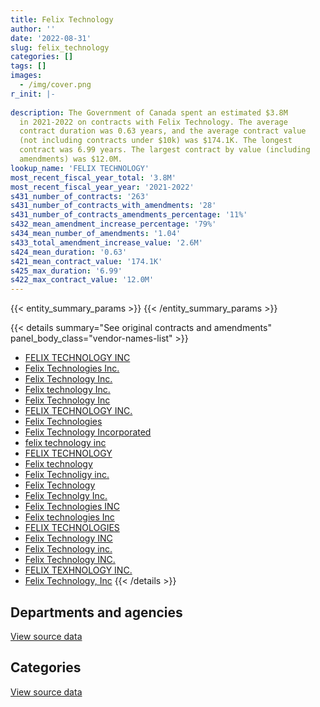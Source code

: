 ```yaml
---
title: Felix Technology
author: ''
date: '2022-08-31'
slug: felix_technology
categories: []
tags: []
images:
  - /img/cover.png
r_init: |-
  
description: The Government of Canada spent an estimated $3.8M
  in 2021-2022 on contracts with Felix Technology. The average
  contract duration was 0.63 years, and the average contract value
  (not including contracts under $10k) was $174.1K. The longest
  contract was 6.99 years. The largest contract by value (including
  amendments) was $12.0M.
lookup_name: 'FELIX TECHNOLOGY'
most_recent_fiscal_year_total: '3.8M'
most_recent_fiscal_year_year: '2021-2022'
s431_number_of_contracts: '263'
s431_number_of_contracts_with_amendments: '28'
s431_number_of_contracts_amendments_percentage: '11%'
s432_mean_amendment_increase_percentage: '79%'
s434_mean_number_of_amendments: '1.04'
s433_total_amendment_increase_value: '2.6M'
s424_mean_duration: '0.63'
s421_mean_contract_value: '174.1K'
s425_max_duration: '6.99'
s422_max_contract_value: '12.0M'
---
```


<script src="/rmarkdown-libs/htmlwidgets/htmlwidgets.js"></script>
<link href="/rmarkdown-libs/datatables-css/datatables-crosstalk.css" rel="stylesheet" />
<script src="/rmarkdown-libs/datatables-binding/datatables.js"></script>
<script src="/rmarkdown-libs/jquery/jquery-3.6.0.min.js"></script>
<link href="/rmarkdown-libs/dt-core-bootstrap/css/dataTables.bootstrap.min.css" rel="stylesheet" />
<link href="/rmarkdown-libs/dt-core-bootstrap/css/dataTables.bootstrap.extra.css" rel="stylesheet" />
<script src="/rmarkdown-libs/dt-core-bootstrap/js/jquery.dataTables.min.js"></script>
<script src="/rmarkdown-libs/dt-core-bootstrap/js/dataTables.bootstrap.min.js"></script>
<link href="/rmarkdown-libs/crosstalk/css/crosstalk.min.css" rel="stylesheet" />
<script src="/rmarkdown-libs/crosstalk/js/crosstalk.min.js"></script>
<script src="/rmarkdown-libs/htmlwidgets/htmlwidgets.js"></script>
<link href="/rmarkdown-libs/datatables-css/datatables-crosstalk.css" rel="stylesheet" />
<script src="/rmarkdown-libs/datatables-binding/datatables.js"></script>
<script src="/rmarkdown-libs/jquery/jquery-3.6.0.min.js"></script>
<link href="/rmarkdown-libs/dt-core-bootstrap/css/dataTables.bootstrap.min.css" rel="stylesheet" />
<link href="/rmarkdown-libs/dt-core-bootstrap/css/dataTables.bootstrap.extra.css" rel="stylesheet" />
<script src="/rmarkdown-libs/dt-core-bootstrap/js/jquery.dataTables.min.js"></script>
<script src="/rmarkdown-libs/dt-core-bootstrap/js/dataTables.bootstrap.min.js"></script>
<link href="/rmarkdown-libs/crosstalk/css/crosstalk.min.css" rel="stylesheet" />
<script src="/rmarkdown-libs/crosstalk/js/crosstalk.min.js"></script>

{{< entity_summary_params >}}
{{< /entity_summary_params >}}

{{< details summary="See original contracts and amendments" panel_body_class="vendor-names-list" >}}
- [FELIX TECHNOLOGY INC](https://search.open.canada.ca/en/ct/?sort=contract_value_f%20desc&page=1&search_text=%22FELIX%20TECHNOLOGY%20INC%22)
- [Felix Technologies Inc.](https://search.open.canada.ca/en/ct/?sort=contract_value_f%20desc&page=1&search_text=%22Felix%20Technologies%20Inc.%22)
- [Felix Technology Inc.](https://search.open.canada.ca/en/ct/?sort=contract_value_f%20desc&page=1&search_text=%22Felix%20Technology%20Inc.%22)
- [Felix technology Inc.](https://search.open.canada.ca/en/ct/?sort=contract_value_f%20desc&page=1&search_text=%22Felix%20technology%20Inc.%22)
- [Felix Technology Inc](https://search.open.canada.ca/en/ct/?sort=contract_value_f%20desc&page=1&search_text=%22Felix%20Technology%20Inc%22)
- [FELIX TECHNOLOGY INC.](https://search.open.canada.ca/en/ct/?sort=contract_value_f%20desc&page=1&search_text=%22FELIX%20TECHNOLOGY%20INC.%22)
- [Felix Technologies](https://search.open.canada.ca/en/ct/?sort=contract_value_f%20desc&page=1&search_text=%22Felix%20Technologies%22)
- [Felix Technology Incorporated](https://search.open.canada.ca/en/ct/?sort=contract_value_f%20desc&page=1&search_text=%22Felix%20Technology%20Incorporated%22)
- [felix technology inc](https://search.open.canada.ca/en/ct/?sort=contract_value_f%20desc&page=1&search_text=%22felix%20technology%20inc%22)
- [FELIX TECHNOLOGY](https://search.open.canada.ca/en/ct/?sort=contract_value_f%20desc&page=1&search_text=%22FELIX%20TECHNOLOGY%22)
- [Felix technology](https://search.open.canada.ca/en/ct/?sort=contract_value_f%20desc&page=1&search_text=%22Felix%20technology%22)
- [Felix Technoligy inc.](https://search.open.canada.ca/en/ct/?sort=contract_value_f%20desc&page=1&search_text=%22Felix%20Technoligy%20inc.%22)
- [Felix Technology](https://search.open.canada.ca/en/ct/?sort=contract_value_f%20desc&page=1&search_text=%22Felix%20Technology%22)
- [Felix Technolgy Inc.](https://search.open.canada.ca/en/ct/?sort=contract_value_f%20desc&page=1&search_text=%22Felix%20Technolgy%20Inc.%22)
- [Felix Technologies INC](https://search.open.canada.ca/en/ct/?sort=contract_value_f%20desc&page=1&search_text=%22Felix%20Technologies%20INC%22)
- [Felix technologies Inc](https://search.open.canada.ca/en/ct/?sort=contract_value_f%20desc&page=1&search_text=%22Felix%20technologies%20Inc%22)
- [FELIX TECHNOLOGIES](https://search.open.canada.ca/en/ct/?sort=contract_value_f%20desc&page=1&search_text=%22FELIX%20TECHNOLOGIES%22)
- [Felix Technology INC](https://search.open.canada.ca/en/ct/?sort=contract_value_f%20desc&page=1&search_text=%22Felix%20Technology%20INC%22)
- [Felix Technology inc.](https://search.open.canada.ca/en/ct/?sort=contract_value_f%20desc&page=1&search_text=%22Felix%20Technology%20inc.%22)
- [Felix Technology INC.](https://search.open.canada.ca/en/ct/?sort=contract_value_f%20desc&page=1&search_text=%22Felix%20Technology%20INC.%22)
- [FELIX TEXHNOLOGY INC.](https://search.open.canada.ca/en/ct/?sort=contract_value_f%20desc&page=1&search_text=%22FELIX%20TEXHNOLOGY%20INC.%22)
- [Felix Technology, Inc](https://search.open.canada.ca/en/ct/?sort=contract_value_f%20desc&page=1&search_text=%22Felix%20Technology%2c%20Inc%22)
{{< /details >}}

## Departments and agencies

<div id="htmlwidget-1" style="width:100%;height:auto;" class="datatables html-widget"></div>
<script type="application/json" data-for="htmlwidget-1">{"x":{"style":"bootstrap","filter":"none","vertical":false,"data":[["<a href=\"/departments/aafc-aac/\">Agriculture and Agri-Food Canada<\/a>","<a href=\"/departments/aandc-aadnc/\">Crown-Indigenous Relations and Northern Affairs Canada<\/a>","<a href=\"/departments/cfia-acia/\">Canadian Food Inspection Agency<\/a>","<a href=\"/departments/cgc-ccg/\">Canadian Grain Commission<\/a>","<a href=\"/departments/csc-scc/\">Correctional Service of Canada<\/a>","<a href=\"/departments/dfo-mpo/\">Fisheries and Oceans Canada<\/a>","<a href=\"/departments/dnd-mdn/\">National Defence<\/a>","<a href=\"/departments/ec/\">Environment and Climate Change Canada<\/a>","<a href=\"/departments/elections/\">Elections Canada<\/a>","<a href=\"/departments/hc-sc/\">Health Canada<\/a>","<a href=\"/departments/nrc-cnrc/\">National Research Council Canada<\/a>","<a href=\"/departments/nrcan-rncan/\">Natural Resources Canada<\/a>","<a href=\"/departments/pc/\">Parks Canada<\/a>","<a href=\"/departments/phac-aspc/\">Public Health Agency of Canada<\/a>","<a href=\"/departments/polar-polaire/\">Polar Knowledge Canada<\/a>","<a href=\"/departments/pwgsc-tpsgc/\">Public Services and Procurement Canada<\/a>","<a href=\"/departments/rcmp-grc/\">Royal Canadian Mounted Police<\/a>","<a href=\"/departments/ssc-spc/\">Shared Services Canada<\/a>","<a href=\"/departments/statcan/\">Statistics Canada<\/a>","<a href=\"/departments/tc/\">Transport Canada<\/a>"],[1530714.96,64410,null,null,255342.36,785533.19,2957088.62,284414.13,212544.51,null,94727,262489.5,349703.18,59629.18,null,134387.41,141533.41,null,null,164430],[489011.64,null,90517.35,null,1134054.79,2537867.93,4221033.24,240835.77,318852.71,3093.14,528184.74,121133.39,366693.19,null,null,181600.5,168652.51,null,null,235831],[124729.8,null,null,null,null,10309293.3,2541539.3,332353.95,25086.97,144538.93,681784.6,37155.45,92796.45,null,557903.6,1028806.43,120442.5,null,16145.89,11625.8],[147670.49,null,null,9045.76,1871.45,451707.8,1752784.37,529710.94,49945.03,30513.44,135997.92,524618.88,null,null,null,null,33064.5,32506.02,null,90788.41]],"container":"<table class=\"table table-striped table-hover row-border order-column display\">\n  <thead>\n    <tr>\n      <th>Department<\/th>\n      <th>2018-2019<\/th>\n      <th>2019-2020<\/th>\n      <th>2020-2021<\/th>\n      <th>2021-2022<\/th>\n    <\/tr>\n  <\/thead>\n<\/table>","options":{"order":[[4,"desc"]],"pageLength":10,"autoWidth":true,"columnDefs":[{"targets":1,"render":"function(data, type, row, meta) {\n    return type !== 'display' ? data : DTWidget.formatCurrency(data, \"$\", 2, 3, \",\", \".\", true, null);\n  }"},{"targets":2,"render":"function(data, type, row, meta) {\n    return type !== 'display' ? data : DTWidget.formatCurrency(data, \"$\", 2, 3, \",\", \".\", true, null);\n  }"},{"targets":3,"render":"function(data, type, row, meta) {\n    return type !== 'display' ? data : DTWidget.formatCurrency(data, \"$\", 2, 3, \",\", \".\", true, null);\n  }"},{"targets":4,"render":"function(data, type, row, meta) {\n    return type !== 'display' ? data : DTWidget.formatCurrency(data, \"$\", 2, 3, \",\", \".\", true, null);\n  }"},{"width":"16%","targets":[1,2,3,4]},{"className":"dt-right","targets":[1,2,3,4]}],"orderClasses":false}},"evals":["options.columnDefs.0.render","options.columnDefs.1.render","options.columnDefs.2.render","options.columnDefs.3.render"],"jsHooks":[]}</script>
<p class="text-right">
<a href="https://github.com/GoC-Spending/contracts-data/tree/main/data/out/vendors/felix_technology/summary_by_fiscal_year_by_department.csv" class="source-data-link btn btn-link">View source data</a>
</p>

## Categories

<div id="htmlwidget-2" style="width:100%;height:auto;" class="datatables html-widget"></div>
<script type="application/json" data-for="htmlwidget-2">{"x":{"style":"bootstrap","filter":"none","vertical":false,"data":[["<a href=\"/categories/other/\">(Other)<\/a>","<a href=\"/categories/facilities_and_construction/\">Facilities and construction<\/a>","<a href=\"/categories/office_management/\">Office management<\/a>","<a href=\"/categories/defence/\">Defence<\/a>","<a href=\"/categories/professional_services/\">Professional services<\/a>","<a href=\"/categories/information_technology/\">Information technology<\/a>","<a href=\"/categories/medical/\">Medical<\/a>","<a href=\"/categories/transportation_and_logistics/\">Transportation and logistics<\/a>","<a href=\"/categories/industrial_products_and_services/\">Industrial products and services<\/a>","<a href=\"/categories/security_and_protection/\">Security and protection<\/a>"],[null,null,573973.67,1145367.06,43469.28,136478.5,210753.33,910258.37,4276647.24,null],[14533.26,171633.64,541794.71,1582085.31,2043165.34,21938.7,34054.79,2222380.38,3956637.03,49138.74],[160746.69,254960.97,176555.12,387531.26,9943404.64,975403.75,null,626419.21,3354539.09,144642.25],[null,99051.64,96694.37,49788.89,20557.4,30647.75,33064.5,174893.41,3055567.11,229959.95]],"container":"<table class=\"table table-striped table-hover row-border order-column display\">\n  <thead>\n    <tr>\n      <th>Category<\/th>\n      <th>2018-2019<\/th>\n      <th>2019-2020<\/th>\n      <th>2020-2021<\/th>\n      <th>2021-2022<\/th>\n    <\/tr>\n  <\/thead>\n<\/table>","options":{"order":[[4,"desc"]],"dom":"t","pageLength":30,"autoWidth":true,"columnDefs":[{"targets":1,"render":"function(data, type, row, meta) {\n    return type !== 'display' ? data : DTWidget.formatCurrency(data, \"$\", 2, 3, \",\", \".\", true, null);\n  }"},{"targets":2,"render":"function(data, type, row, meta) {\n    return type !== 'display' ? data : DTWidget.formatCurrency(data, \"$\", 2, 3, \",\", \".\", true, null);\n  }"},{"targets":3,"render":"function(data, type, row, meta) {\n    return type !== 'display' ? data : DTWidget.formatCurrency(data, \"$\", 2, 3, \",\", \".\", true, null);\n  }"},{"targets":4,"render":"function(data, type, row, meta) {\n    return type !== 'display' ? data : DTWidget.formatCurrency(data, \"$\", 2, 3, \",\", \".\", true, null);\n  }"},{"width":"16%","targets":[1,2,3,4]},{"className":"dt-right","targets":[1,2,3,4]}],"orderClasses":false,"lengthMenu":[10,25,30,50,100]}},"evals":["options.columnDefs.0.render","options.columnDefs.1.render","options.columnDefs.2.render","options.columnDefs.3.render"],"jsHooks":[]}</script>
<p class="text-right">
<a href="https://github.com/GoC-Spending/contracts-data/tree/main/data/out/vendors/felix_technology/summary_by_fiscal_year_by_category.csv" class="source-data-link btn btn-link">View source data</a>
</p>
